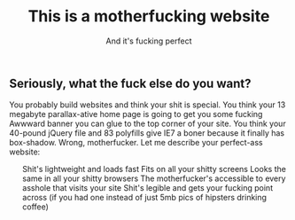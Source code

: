 <!DOCTYPE html>
<html>
	<head>
		<meta charset="utf-8"/>
		<title>Motherfucking Website</title>
	</head>
	<body>
		<header>
			<h1>This is a motherfucking website</h1>
			<aside>And it's fucking perfect</aside>
		</header>
		<h2>Seriously, what the fuck else do you want?</h2>
		<p>You probably build websites and think your shit is special. You think your 13 megabyte parallax-ative home page is going to get you some fucking Awwward banner you can glue to the top corner of your site. You think your 40-pound jQuery file and 83 polyfills give IE7 a boner because it finally has box-shadow. Wrong, motherfucker. Let me describe your perfect-ass website:</p>
		<ul>
			<il>Shit's lightweight and loads fast</il>
			<il>Fits on all your shitty screens</il>
			<il>Looks the same in all your shitty browsers</il>
			<il>The motherfucker's accessible to every asshole that visits your site</il>
			<il>Shit's legible and gets your fucking point across (if you had one instead of just 5mb pics of hipsters drinking coffee)</il>
	</body>
</html>